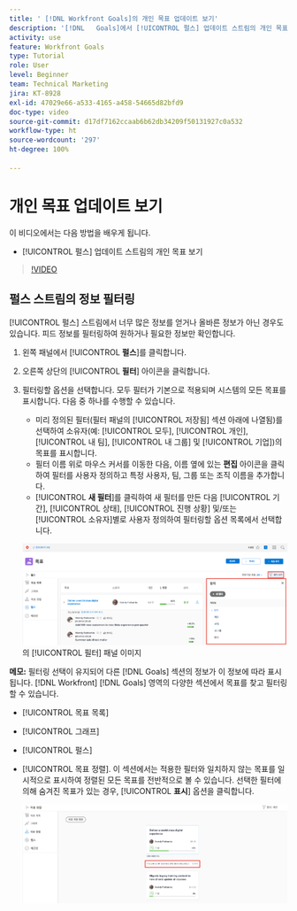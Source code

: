 ```yaml
---
title: ' [!DNL Workfront Goals]의 개인 목표 업데이트 보기'
description: '[!DNL   Goals]에서 [!UICONTROL 펄스] 업데이트 스트림의 개인 목표를 보는 방법에 대해 알아봅니다.'
activity: use
feature: Workfront Goals
type: Tutorial
role: User
level: Beginner
team: Technical Marketing
jira: KT-8928
exl-id: 47029e66-a533-4165-a458-54665d82bfd9
doc-type: video
source-git-commit: d17df7162ccaab6b62db34209f50131927c0a532
workflow-type: ht
source-wordcount: '297'
ht-degree: 100%

---
```


# 개인 목표 업데이트 보기

이 비디오에서는 다음 방법을 배우게 됩니다.

* [!UICONTROL 펄스] 업데이트 스트림의 개인 목표 보기

>[!VIDEO](https://video.tv.adobe.com/v/3415932/?quality=12&learn=on&enablevpops&captions=kor)

## 펄스 스트림의 정보 필터링

[!UICONTROL 펄스] 스트림에서 너무 많은 정보를 얻거나 올바른 정보가 아닌 경우도 있습니다. 피드 정보를 필터링하여 원하거나 필요한 정보만 확인합니다.

1. 왼쪽 패널에서 [!UICONTROL **펄스**]&#x200B;를 클릭합니다.
1. 오른쪽 상단의 [!UICONTROL **필터**] 아이콘을 클릭합니다.
1. 필터링할 옵션을 선택합니다. 모두 필터가 기본으로 적용되며 시스템의 모든 목표를 표시합니다. 다음 중 하나를 수행할 수 있습니다.

   * 미리 정의된 필터(필터 패널의 [!UICONTROL 저장됨] 섹션 아래에 나열됨)를 선택하여 소유자(예: [!UICONTROL 모두], [!UICONTROL 개인], [!UICONTROL 내 팀], [!UICONTROL 내 그룹] 및 [!UICONTROL 기업])의 목표를 표시합니다.
   * 필터 이름 위로 마우스 커서를 이동한 다음, 이름 옆에 있는 **편집** 아이콘을 클릭하여 필터를 사용자 정의하고 특정 사용자, 팀, 그룹 또는 조직 이름을 추가합니다.
   * [!UICONTROL **새 필터**]&#x200B;를 클릭하여 새 필터를 만든 다음 [!UICONTROL 기간], [!UICONTROL 상태], [!UICONTROL 진행 상황] 및/또는 [!UICONTROL 소유자]별로 사용자 정의하여 필터링할 옵션 목록에서 선택합니다.

   ![[!DNL Workfront Goals]](assets/18-workfront-goals-pulse-stream.png)의 [!UICONTROL 필터] 패널 이미지

**메모:** 필터링 선택이 유지되어 다른 [!DNL Goals] 섹션의 정보가 이 정보에 따라 표시됩니다. [!DNL Workfront] [!DNL Goals] 영역의 다양한 섹션에서 목표를 찾고 필터링할 수 있습니다.

* [!UICONTROL 목표 목록]
* [!UICONTROL 그래프]
* [!UICONTROL 펄스]
* [!UICONTROL 목표 정렬]. 이 섹션에서는 적용한 필터와 일치하지 않는 목표를 일시적으로 표시하여 정렬된 모든 목표를 전반적으로 볼 수 있습니다. 선택한 필터에 의해 숨겨진 목표가 있는 경우, [!UICONTROL **표시**] 옵션을 클릭합니다.

  ![](assets/19-workfront-goals-filter-show-it.png)
